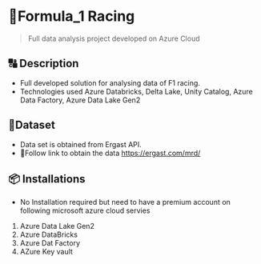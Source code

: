 # 🚗Formula_1 Racing #
>Full data analysis project developed on Azure Cloud
## 🔠 Description ##
- Full developed solution for analysing data of F1 racing.
- Technologies used Azure Databricks, Delta Lake, Unity Catalog, Azure Data Factory, Azure Data Lake Gen2
## 📖Dataset ##
- Data set is obtained from Ergast API.
- :bookmark:Follow link to obtain the data
<https://ergast.com/mrd/>
## 📦 Installations ##
- No Installation required but need to have a premium account on following microsoft azure cloud servies
1. Azure Data Lake Gen2
2. Azure DataBricks
3. Azure Dat Factory
4. AZure Key vault
